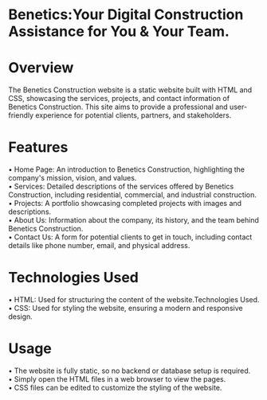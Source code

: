 # Benetics:Your Digital Construction Assistance for You & Your Team.<br>
# Overview<br>
The Benetics Construction website is a static website built with HTML and CSS, showcasing the services, projects, and contact information of Benetics Construction. This site aims to provide a professional and user-friendly experience for potential clients, partners, and stakeholders.<br>
# Features<br>
• Home Page: An introduction to Benetics Construction, highlighting the company's mission, vision, and values.<br>
• Services: Detailed descriptions of the services offered by Benetics Construction, including residential, commercial, and industrial construction.<br>
• Projects: A portfolio showcasing completed projects with images and descriptions.<br>
• About Us: Information about the company, its history, and the team behind Benetics Construction.<br>
• Contact Us: A form for potential clients to get in touch, including contact details like phone number, email, and physical address.<br>
# Technologies Used<br>
• HTML: Used for structuring the content of the website.Technologies Used.<br>
• CSS: Used for styling the website, ensuring a modern and responsive design.<br>
# Usage<br>
• The website is fully static, so no backend or database setup is required.<br>
• Simply open the HTML files in a web browser to view the pages.<br>
• CSS files can be edited to customize the styling of the website.<br>
